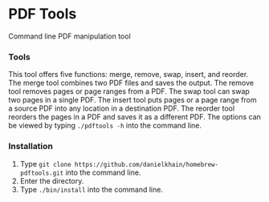 # PDF Tools
Command line PDF manipulation tool

### Tools
This tool offers five functions: merge, remove, swap, insert, and reorder. The merge tool combines two PDF files and saves the output. The remove tool removes pages or page ranges from a PDF. The swap tool can swap two pages in a single PDF. The insert tool puts pages or a page range from a source PDF into any location in a destination PDF. The reorder tool reorders the pages in a PDF and saves it as a different PDF. The options can be viewed by typing `./pdftools -h` into the command line.

### Installation
1. Type `git clone https://github.com/danielkhain/homebrew-pdftools.git` into the command line.
2. Enter the directory.
3. Type `./bin/install` into the command line.

